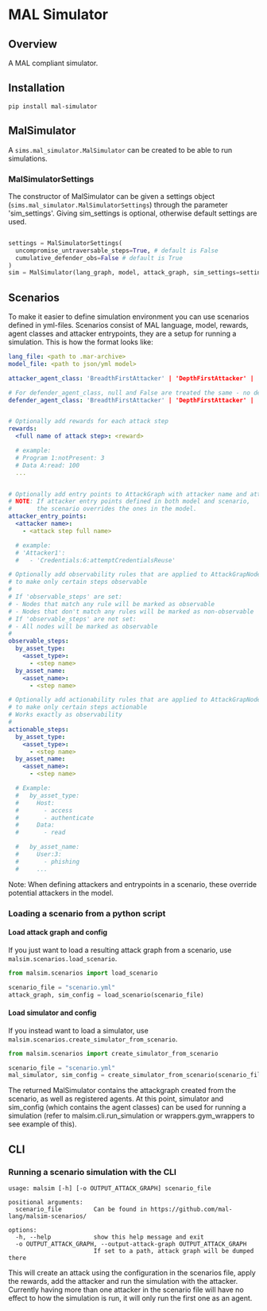 # MAL Simulator

## Overview

A MAL compliant simulator.

## Installation
```pip install mal-simulator```

## MalSimulator

A `sims.mal_simulator.MalSimulator` can be created to be able to run simulations.

### MalSimulatorSettings
The constructor of MalSimulator can be given a settings object (`sims.mal_simulator.MalSimulatorSettings`)
through the parameter 'sim_settings'. Giving sim_settings is optional, otherwise default settings are used.

```python

settings = MalSimulatorSettings(
  uncompromise_untraversable_steps=True, # default is False
  cumulative_defender_obs=False # default is True
)
sim = MalSimulator(lang_graph, model, attack_graph, sim_settings=settings)

```

## Scenarios

To make it easier to define simulation environment you can use scenarios defined in yml-files.
Scenarios consist of MAL language, model, rewards, agent classes and attacker entrypoints,
they are a setup for running a simulation. This is how the format looks like:

```yml
lang_file: <path to .mar-archive>
model_file: <path to json/yml model>

attacker_agent_class: 'BreadthFirstAttacker' | 'DepthFirstAttacker' | 'KeyboardAgent'

# For defender_agent_class, null and False are treated the same - no defender will be used in the simulation
defender_agent_class: 'BreadthFirstAttacker' | 'DepthFirstAttacker' | 'KeyboardAgent' | null | False


# Optionally add rewards for each attack step
rewards:
  <full name of attack step>: <reward>

  # example:
  # Program 1:notPresent: 3
  # Data A:read: 100
  ...


# Optionally add entry points to AttackGraph with attacker name and attack step full_names.
# NOTE: If attacker entry points defined in both model and scenario,
#       the scenario overrides the ones in the model.
attacker_entry_points:
  <attacker name>:
    - <attack step full name>

  # example:
  # 'Attacker1':
  #   - 'Credentials:6:attemptCredentialsReuse'

# Optionally add observability rules that are applied to AttackGrapNodes
# to make only certain steps observable
#
# If 'observable_steps' are set:
# - Nodes that match any rule will be marked as observable
# - Nodes that don't match any rules will be marked as non-observable
# If 'observable_steps' are not set:
# - All nodes will be marked as observable
#
observable_steps:
  by_asset_type:
    <asset_type>:
      - <step name>
  by_asset_name:
    <asset_name>:
      - <step name>

# Optionally add actionability rules that are applied to AttackGrapNodes
# to make only certain steps actionable
# Works exactly as observability
#
actionable_steps:
  by_asset_type:
    <asset_type>:
      - <step name>
  by_asset_name:
    <asset_name>:
      - <step name>

  # Example:
  #   by_asset_type:
  #     Host:
  #       - access
  #       - authenticate
  #     Data:
  #       - read

  #   by_asset_name:
  #     User:3:
  #       - phishing
  #     ...

```

Note: When defining attackers and entrypoints in a scenario, these override potential attackers in the model.

### Loading a scenario from a python script

#### Load attack graph and config

If you just want to load a resulting attack graph from a scenario, use `malsim.scenarios.load_scenario`.

```python
from malsim.scenarios import load_scenario

scenario_file = "scenario.yml"
attack_graph, sim_config = load_scenario(scenario_file)

```

#### Load simulator and config

If you instead want to load a simulator, use `malsim.scenarios.create_simulator_from_scenario`.

```python
from malsim.scenarios import create_simulator_from_scenario

scenario_file = "scenario.yml"
mal_simulator, sim_config = create_simulator_from_scenario(scenario_file)

```
The returned MalSimulator contains the attackgraph created from
the scenario, as well as registered agents. At this point, simulator and sim_config
(which contains the agent classes) can be used for running a simulation
(refer to malsim.cli.run_simulation or wrappers.gym_wrappers to see example of this).


## CLI

### Running a scenario simulation with the CLI

```
usage: malsim [-h] [-o OUTPUT_ATTACK_GRAPH] scenario_file

positional arguments:
  scenario_file         Can be found in https://github.com/mal-lang/malsim-scenarios/

options:
  -h, --help            show this help message and exit
  -o OUTPUT_ATTACK_GRAPH, --output-attack-graph OUTPUT_ATTACK_GRAPH
                        If set to a path, attack graph will be dumped there
```

This will create an attack using the configuration in the scenarios file, apply the rewards, add the attacker and run the simulation with the attacker.
Currently having more than one attacker in the scenario file will have no effect to how the simulation is run, it will only run the first one as an agent.
